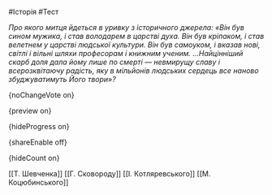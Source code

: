 #Історія #Тест

*Про якого митця йдеться в уривку з історичного джерела: «Він був сином мужика, і став володарем в царстві духа. Він був  кріпаком, і став велетнем у царстві людської культури. Він був самоуком,  і вказав нові, світлі і вільні шляхи професорам і книжним ученим.  ...Найцінніший скарб доля дала йому лише по смерті — невмирущу славу і  всерозквітаючу радість, яку в мільйонів людських сердець все наново  збуджуватимуть Його твори»?*

{noChangeVote on}

{preview on}

{hideProgress on}

{shareEnable off}

{hideCount on}

[[Т. Шевченка]]
[[Г. Сковороду]]
[[І. Котляревського]]
[[М. Коцюбинського]]
